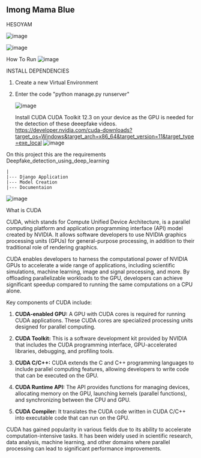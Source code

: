 ## Imong Mama Blue
HESOYAM

![image](https://github.com/nile-xy/Mama-mo-blue-/assets/99071836/eecb6c37-5fd1-47bc-a13f-e672907bb9f5)

![image](https://github.com/nile-xy/Mama-mo-blue-/assets/99071836/cf454bc3-db70-4091-8821-fe1321a235e6)



How To Run
![image](https://github.com/nile-xy/Real-Time-DeepFake-Detection-and-Mitigation/assets/99071836/7dc7def4-cdd6-4163-8ae0-65e24da578c6)

INSTALL DEPENDENCIES


1. Create a new Virtual Environment
2. Enter the code "python manage.py runserver"

   ![image](https://github.com/nile-xy/Real-Time-DeepFake-Detection-and-Mitigation/assets/99071836/fc1096b5-fdd7-4ca3-a198-e653382d61eb)

   Install CUDA CUDA Toolkit 12.3 on your device as the GPU is needed for the detection of these deeepfake videos.
   https://developer.nvidia.com/cuda-downloads?target_os=Windows&target_arch=x86_64&target_version=11&target_type=exe_local
   ![image](https://github.com/nile-xy/Real-Time-DeepFake-Detection-and-Mitigation/assets/99071836/c07cfcff-f3d2-4f05-b6b8-e5330b144075)

On this project this are the requirements 
Deepfake_detection_using_deep_learning
   
    |
    |--- Django Application
    |--- Model Creation
    |--- Documentaion

    
    
![image](https://github.com/nile-xy/Real-Time-DeepFake-Detection-and-Mitigation/assets/99071836/8f29e9c8-d7fd-4ac6-8d8e-3417dbfdf022)

What is CUDA

CUDA, which stands for Compute Unified Device Architecture, is a parallel computing platform and application programming interface (API) model created by NVIDIA. It allows software developers to use NVIDIA graphics processing units (GPUs) for general-purpose processing, in addition to their traditional role of rendering graphics.

CUDA enables developers to harness the computational power of NVIDIA GPUs to accelerate a wide range of applications, including scientific simulations, machine learning, image and signal processing, and more. By offloading parallelizable workloads to the GPU, developers can achieve significant speedup compared to running the same computations on a CPU alone.

Key components of CUDA include:

1. **CUDA-enabled GPU:** A GPU with CUDA cores is required for running CUDA applications. These CUDA cores are specialized processing units designed for parallel computing.

2. **CUDA Toolkit:** This is a software development kit provided by NVIDIA that includes the CUDA programming interface, GPU-accelerated libraries, debugging, and profiling tools.

3. **CUDA C/C++:** CUDA extends the C and C++ programming languages to include parallel computing features, allowing developers to write code that can be executed on the GPU.

4. **CUDA Runtime API:** The API provides functions for managing devices, allocating memory on the GPU, launching kernels (parallel functions), and synchronizing between the CPU and GPU.

5. **CUDA Compiler:** It translates the CUDA code written in CUDA C/C++ into executable code that can run on the GPU.

CUDA has gained popularity in various fields due to its ability to accelerate computation-intensive tasks. It has been widely used in scientific research, data analysis, machine learning, and other domains where parallel processing can lead to significant performance improvements.











